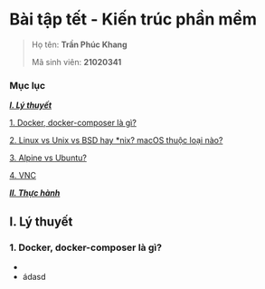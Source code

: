 # Bài tập tết - Kiến trúc phần mềm

>
> Họ tên: **Trần Phúc Khang**
>
> Mã sinh viên: **21020341**

### Mục lục
***[I. Lý thuyết](#I)***

[1. Docker, docker-composer là gì? ](#Question1)

[2. Linux vs Unix vs BSD hay *nix? macOS thuộc loại nào?](#Question2)

[3. Alpine vs Ubuntu?](#Question3)

[4. VNC](#Question4)

***[II. Thực hành](#I)***

<a name = "I"></a>
## I. Lý thuyết
<a name="Question1"></a>
### 1. Docker, docker-composer là gì?
- 
- ádasd
